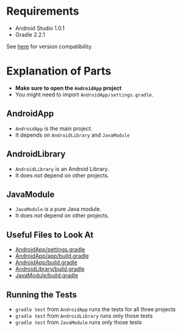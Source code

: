 # Requirements

 * Android Studio 1.0.1
 * Gradle 2.2.1

See [here](http://tools.android.com/tech-docs/new-build-system/version-compatibility) for version compatibility.

# Explanation of Parts

 * **Make sure to open the `AndroidApp` project**
 * You might need to import `AndroidApp/settings.gradle`.

## AndroidApp

 * `AndroidApp` is the main project.
 * It depends on `AndroidLibrary` and `JavaModule`

## AndroidLibrary

 * `AndroidLibrary` is an Android Library.
 * It does not depend on other projects.

## JavaModule

 * `JavaModule` is a pure Java module.
 * It does not depend on other projects.

## Useful Files to Look At

 * [AndroidApp/settings.gradle](AndroidApp/settings.gradle)
 * [AndroidApp/app/build.gradle](AndroidApp/app/build.gradle)
 * [AndroidApp/build.gradle](AndroidApp/build.gradle)
 * [AndroidLibrary/build.gradle](AndroidLibrary/build.gradle)
 * [JavaModule/build.gradle](JavaModule/build.gradle)

## Running the Tests

 * `gradle test` from `AndroidApp` runs the tests for all three projects
 * `gradle test` from `AndroidLibrary` runs only those tests
 * `gradle test` from `JavaModule` runs only those tests
